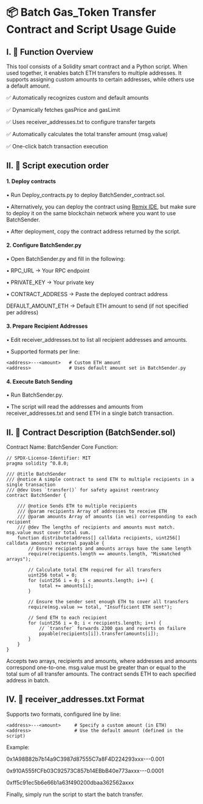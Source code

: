 # 📦 Batch Gas_Token Transfer Contract and Script Usage Guide

## I. 🧾 Function Overview

This tool consists of a Solidity smart contract and a Python script.
When used together, it enables batch ETH transfers to multiple addresses.
It supports assigning custom amounts to certain addresses, while others use a default amount.

✅ Automatically recognizes custom and default amounts

✅ Dynamically fetches gasPrice and gasLimit

✅ Uses receiver_addresses.txt to configure transfer targets

✅ Automatically calculates the total transfer amount (msg.value)

✅ One-click batch transaction execution


## II. 📌 Script execution order

#### 1. Deploy contracts
• Run Deploy_contracts.py to deploy BatchSender_contract.sol.

• Alternatively, you can deploy the contract using [Remix IDE](https://remix.ethereum.org/), but make sure to deploy it on the same blockchain network where you want to use BatchSender.

• After deployment, copy the contract address returned by the script.

#### 2. Configure BatchSender.py
• Open BatchSender.py and fill in the following:

• RPC_URL → Your RPC endpoint

• PRIVATE_KEY → Your private key

• CONTRACT_ADDRESS → Paste the deployed contract address

DEFAULT_AMOUNT_ETH → Default ETH amount to send (if not specified per address)

#### 3. Prepare Recipient Addresses

• Edit receiver_addresses.txt to list all recipient addresses and amounts.

• Supported formats per line:
```
<address>---<amount>   # Custom ETH amount
<address>              # Uses default amount set in BatchSender.py
```

#### 4. Execute Batch Sending

• Run BatchSender.py.

• The script will read the addresses and amounts from receiver_addresses.txt and send ETH in a single batch transaction.


## II. 📜 Contract Description (BatchSender.sol)

Contract Name: BatchSender
Core Function:
```
// SPDX-License-Identifier: MIT
pragma solidity ^0.8.0;

/// @title BatchSender
/// @notice A simple contract to send ETH to multiple recipients in a single transaction
/// @dev Uses `transfer()` for safety against reentrancy
contract BatchSender {

    /// @notice Sends ETH to multiple recipients
    /// @param recipients Array of addresses to receive ETH
    /// @param amounts Array of amounts (in wei) corresponding to each recipient
    /// @dev The lengths of recipients and amounts must match. msg.value must cover total sum.
    function distribute(address[] calldata recipients, uint256[] calldata amounts) external payable {
        // Ensure recipients and amounts arrays have the same length
        require(recipients.length == amounts.length, "Mismatched arrays");

        // Calculate total ETH required for all transfers
        uint256 total = 0;
        for (uint256 i = 0; i < amounts.length; i++) {
            total += amounts[i];
        }

        // Ensure the sender sent enough ETH to cover all transfers
        require(msg.value >= total, "Insufficient ETH sent");

        // Send ETH to each recipient
        for (uint256 i = 0; i < recipients.length; i++) {
            // `transfer` forwards 2300 gas and reverts on failure
            payable(recipients[i]).transfer(amounts[i]);
        }
    }
}
```
Accepts two arrays, recipients and amounts, where addresses and amounts correspond one-to-one.
msg.value must be greater than or equal to the total sum of all transfer amounts.
The contract sends ETH to each specified address in batch.


## IV. 📄 receiver_addresses.txt Format

Supports two formats, configured line by line:

```
<address>---<amount>     # Specify a custom amount (in ETH)
<address>                # Use the default amount (defined in the script)
```


Example:

0x1A98B82b7b14a9C3987d87555C7a8F4D224293xxx---0.001

0x910A555fCFb03C92573C857b14EBbB40e773axxx---0.0001

0xff5c91ec5b6e66b1a63f490200dbaa362562axxx


Finally, simply run the script to start the batch transfer.
